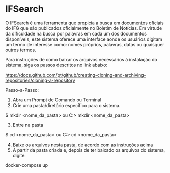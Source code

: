 # IFSearch 
O IFSearch é uma ferramenta que propicia a busca em documentos oficiais do IFG que são publicados oficialmente no Boletim de Notícias. Em virtude da dificuldade na busca por palavras em cada um dos documentos disponíveis, este sistema oferece uma interface aonde os usuários digitam um termo de interesse como: nomes próprios, palavras, datas ou quaisquer outros termos.

Para instruções de como baixar os arquivos necessários à instalação do sistema, siga os passos descritos no link abaixo:

https://docs.github.com/pt/github/creating-cloning-and-archiving-repositories/cloning-a-repository

Passo-a-Passo:
1. Abra um Prompt de Comando ou Terminal
2. Crie uma pasta/diretório específico para o sistema. 

$ mkdir <nome_da_pasta> ou C:\> mkdir <nome_da_pasta>

3. Entre na pasta

$ cd <nome_da_pasta> ou C:\> cd <nome_da_pasta> 

4. Baixe os arquivos nesta pasta, de acordo com as instruções acima
5. A partir da pasta criada e, depois de ter baixado os arquivos do sistema, digite:

docker-compose up


